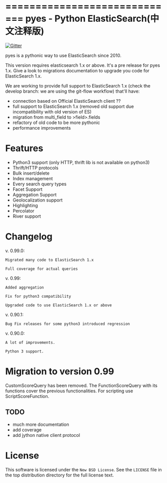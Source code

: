 =============================
 pyes - Python ElasticSearch(中文注释版)
=============================

[![Gitter](https://badges.gitter.im/Join%20Chat.svg)](https://gitter.im/aparo/pyes?utm_source=badge&utm_medium=badge&utm_campaign=pr-badge&utm_content=badge)

pyes is a pythonic way to use ElasticSearch since 2010. 

This version requires elasticsearch 1.x or above. It's a pre release for pyes 1.x. Give a look to migrations documentation to upgrade you code for ElasticSearch 1.x.

We are working to provide full support to ElasticSearch 1.x (check the develop branch: we are using the git-flow workflow) that'll have:

- connection based on Official ElasticSearch client ??
- full support to ElasticSearch 1.x (removed old support due incompatibility with old version of ES)
- migration from multi_field to >field>.fields
- refactory of old code to be more pythonic
- performance improvements


Features
========

- Python3 support (only HTTP, thrift lib is not available on python3)
- Thrift/HTTP protocols
- Bulk insert/delete
- Index management
- Every search query types
- Facet Support
- Aggregation Support
- Geolocalization support
- Highlighting
- Percolator
- River support

Changelog
=========

v. 0.99.0:

    Migrated many code to ElasticSearch 1.x

    Full coverage for actual queries

v. 0.99:

    Added aggregation

    Fix for python3 compatibility

    Upgraded code to use ElasticSearch 1.x or above

v. 0.90.1:

    Bug Fix releases for some python3 introduced regression

v. 0.90.0:

    A lot of improvements.

    Python 3 support.

Migration to version 0.99
=========================

CustomScoreQuery has been removed. The FunctionScoreQuery with its functions cover the previous functionalities.
For scripting use ScriptScoreFunction.




TODO
----

- much more documentation
- add coverage
- add jython native client protocol

License
=======

This software is licensed under the ``New BSD License``. See the ``LICENSE``
file in the top distribution directory for the full license text.
